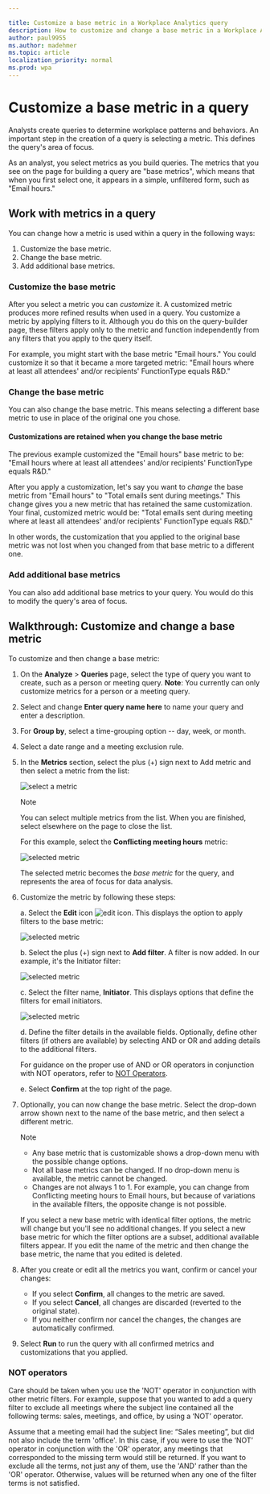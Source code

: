 ```yaml
---

title: Customize a base metric in a Workplace Analytics query
description: How to customize and change a base metric in a Workplace Analytics query. 
author: paul9955
ms.author: madehmer
ms.topic: article
localization_priority: normal 
ms.prod: wpa
---
```


# Customize a base metric in a query

Analysts create queries to determine workplace patterns and behaviors. An important step in the creation of a query is selecting a metric. This defines the query's area of focus.

As an analyst, you select metrics as you build queries. The metrics that you see on the page for building a query are "base metrics", which means that when you first select one, it appears in a simple, unfiltered form, such as "Email hours."

## Work with metrics in a query

You can change how a metric is used within a query in the following ways:

1. Customize the base metric.
2. Change the base metric.
3. Add additional base metrics.

### Customize the base metric

After you select a metric you can _customize_ it. A customized metric produces more refined results when used in a query. You customize a metric by applying filters to it. Although you do this on the query-builder page, these filters apply only to the metric and function independently from any filters that you apply to the query itself.

For example, you might start with the base metric "Email hours." You could customize it so that it became a more targeted metric: "Email hours where at least all attendees' and/or recipients' FunctionType equals R&D."  

### Change the base metric

You can also change the base metric. This means selecting a different base metric to use in place of the original one you chose.

#### Customizations are retained when you change the base metric

The previous example customized the "Email hours" base metric to be: "Email hours where at least all attendees' and/or recipients' FunctionType equals R&D."

After you apply a customization, let's say you want to *change* the base metric from "Email hours" to "Total emails sent during meetings." This change gives you a new metric that has retained the same customization. Your final, customized metric would be: "Total emails sent during meeting where at least all attendees' and/or recipients' FunctionType equals R&D."

In other words, the customization that you applied to the original base metric was not lost when you changed from that base metric to a different one.

### Add additional base metrics

You can also add additional base metrics to your query. You would do this to modify the query's area of focus.

## Walkthrough: Customize and change a base metric

To customize and then change a base metric:

1. On the **Analyze** > **Queries** page, select the type of query you want to create, such as a person or meeting query. **Note**: You currently can only customize metrics for a person or a meeting query.
2. Select and change **Enter query name here** to name your query and enter a description.
3. For **Group by**, select a time-grouping option -- day, week, or month.
3. Select a date range and a meeting exclusion rule.
4. In the **Metrics** section, select the plus (+) sign next to Add metric and then select a metric from the list:
 
   ![select a metric](../Images/WpA/Tutorials/custom-metric-01.png)

   > [!Note] 
   > You can select multiple metrics from the list. When you are finished, select elsewhere on the page to close the list.

   For this example, select the **Conflicting meeting hours** metric:

   ![selected metric](../Images/WpA/Tutorials/custom-metric-02.png)

   The selected metric becomes the *base metric* for the query, and represents the area of focus for data analysis.

6. Customize the metric by following these steps:

   a. Select the **Edit** icon ![edit icon](../Images/WpA/Tutorials/edit-icon.png). This displays the option to apply filters to the base metric:

   ![selected metric](../Images/WpA/Tutorials/custom-metric-03.png)

   b. Select the plus (+) sign next to **Add filter**. A filter is now added. In our example, it's the Initiator filter:

   ![selected metric](../Images/WpA/Tutorials/custom-metric-04.png)

   c. Select the filter name, **Initiator**. This displays options that define the filters for email initiators.

   ![selected metric](../Images/WpA/Tutorials/custom-metric-05.png)

   d. Define the filter details in the available fields. Optionally, define other filters (if others are available) by selecting AND or OR and adding details to the additional filters.

    For guidance on the proper use of AND or OR operators in conjunction with NOT operators, refer to [NOT Operators](#not-operators).

   e. Select **Confirm** at the top right of the page.

7. Optionally, you can now change the base metric. Select the drop-down arrow shown next to the name of the base metric, and then select a different metric.

   >[!Note]
     * Any base metric that is customizable shows a drop-down menu with the possible change options.
     * Not all base metrics can be changed. If no drop-down menu is available, the metric cannot be changed.
     * Changes are not always 1 to 1. For example, you can change from Conflicting meeting hours to Email hours, but because of variations in the available filters, the opposite change is not possible.

   If you select a new base metric with identical filter options, the metric will change but you'll see no additional changes. If you select a new base metric for which the filter options are a subset, additional available filters appear. If you edit the name of the metric and then change the base metric, the name that you edited is deleted.

8. After you create or edit all the metrics you want, confirm or cancel your changes:
   * If you select **Confirm**, all changes to the metric are saved.
   * If you select **Cancel**, all changes are discarded (reverted to the original state).
   * If you neither confirm nor cancel the changes, the changes are automatically confirmed.

9. Select **Run** to run the query with all confirmed metrics and customizations that you applied.

### NOT operators

Care should be taken when you use the 'NOT' operator in conjunction with other metric filters. For example, suppose that you wanted to add a query filter to exclude all meetings where the subject line contained all the following terms: sales, meetings, and office, by using a ‘NOT’ operator.

Assume that a meeting email had the subject line: “Sales meeting”, but did not also include the term 'office'. In this case, if you were to use the ‘NOT’ operator in conjunction with the 'OR' operator, any meetings that corresponded to the missing term would still be returned. If you want to exclude all the terms, not just any of them, use the 'AND' rather than the 'OR' operator. Otherwise, values will be returned when any one of the filter terms is not satisfied.
